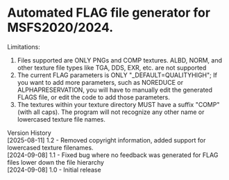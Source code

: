 # Automated FLAG file generator for MSFS2020/2024.

Limitations:
1. Files supported are ONLY PNGs and COMP textures. ALBD, NORM, and other texture file types like TGA, DDS, EXR, etc. are not supported
2. The current FLAG parameters is ONLY "_DEFAULT=QUALITYHIGH"; If you want to add more parameters, such as NOREDUCE or ALPHAPRESERVATION, you will have to manually edit the generated FLAGS file, or edit the code to add those parameters.
3. The textures within your texture directory MUST have a suffix "COMP" (with all caps). The program will not recognize any other name or lowercased texture file names.

Version History<br/>
[2025-08-11] 1.2 - Removed copyright information, added support for lowercased texture filenames.<br/>
[2024-09-08] 1.1 - Fixed bug where no feedback was generated for FLAG files lower down the file hierarchy<br/>
[2024-09-08] 1.0 - Initial release